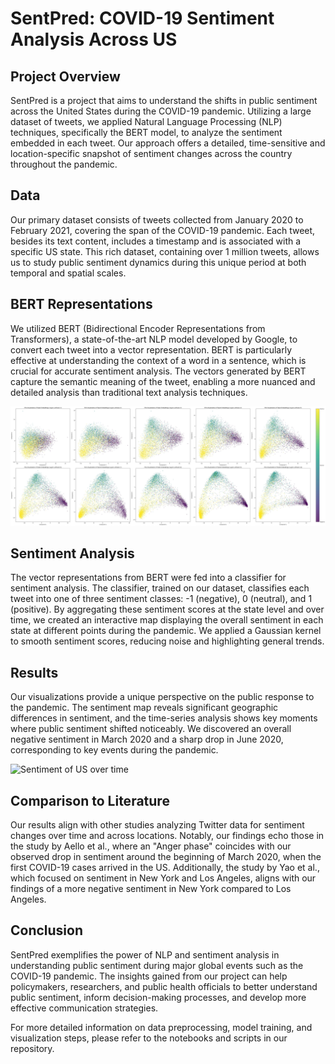 # SentPred: COVID-19 Sentiment Analysis Across US

## Project Overview

SentPred is a project that aims to understand the shifts in public sentiment across the United States during the COVID-19 pandemic. Utilizing a large dataset of tweets, we applied Natural Language Processing (NLP) techniques, specifically the BERT model, to analyze the sentiment embedded in each tweet. Our approach offers a detailed, time-sensitive and location-specific snapshot of sentiment changes across the country throughout the pandemic.

## Data

Our primary dataset consists of tweets collected from January 2020 to February 2021, covering the span of the COVID-19 pandemic. Each tweet, besides its text content, includes a timestamp and is associated with a specific US state. This rich dataset, containing over 1 million tweets, allows us to study public sentiment dynamics during this unique period at both temporal and spatial scales.

## BERT Representations

We utilized BERT (Bidirectional Encoder Representations from Transformers), a state-of-the-art NLP model developed by Google, to convert each tweet into a vector representation. BERT is particularly effective at understanding the context of a word in a sentence, which is crucial for accurate sentiment analysis. The vectors generated by BERT capture the semantic meaning of the tweet, enabling a more nuanced and detailed analysis than traditional text analysis techniques.

![PCA of BERT representations](https://github.com/AntanasMurelis/SentPred/blob/a5ae5588785305480203f6eb3ae49af4fe0c5a1a/Images/BERT_PCA.jpg)

## Sentiment Analysis

The vector representations from BERT were fed into a classifier for sentiment analysis. The classifier, trained on our dataset, classifies each tweet into one of three sentiment classes: -1 (negative), 0 (neutral), and 1 (positive). By aggregating these sentiment scores at the state level and over time, we created an interactive map displaying the overall sentiment in each state at different points during the pandemic. We applied a Gaussian kernel to smooth sentiment scores, reducing noise and highlighting general trends.

## Results

Our visualizations provide a unique perspective on the public response to the pandemic. The sentiment map reveals significant geographic differences in sentiment, and the time-series analysis shows key moments where public sentiment shifted noticeably. We discovered an overall negative sentiment in March 2020 and a sharp drop in June 2020, corresponding to key events during the pandemic.

![Sentiment of US over time](https://github.com/AntanasMurelis/SentPred/blob/fa4f0267ba3f7222a91532463b138f36ca541404/Movies/sentiment_map-13.gif)

## Comparison to Literature

Our results align with other studies analyzing Twitter data for sentiment changes over time and across locations. Notably, our findings echo those in the study by Aello et al., where an "Anger phase" coincides with our observed drop in sentiment around the beginning of March 2020, when the first COVID-19 cases arrived in the US. Additionally, the study by Yao et al., which focused on sentiment in New York and Los Angeles, aligns with our findings of a more negative sentiment in New York compared to Los Angeles.

## Conclusion

SentPred exemplifies the power of NLP and sentiment analysis in understanding public sentiment during major global events such as the COVID-19 pandemic. The insights gained from our project can help policymakers, researchers, and public health officials to better understand public sentiment, inform decision-making processes, and develop more effective communication strategies.

For more detailed information on data preprocessing, model training, and visualization steps, please refer to the notebooks and scripts in our repository.
